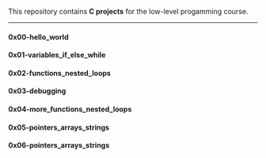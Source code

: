 This repository contains **C projects** for the low-level progamming course.
___

#### 0x00-hello_world

#### 0x01-variables_if_else_while

#### 0x02-functions_nested_loops

#### 0x03-debugging

#### 0x04-more_functions_nested_loops

#### 0x05-pointers_arrays_strings

#### 0x06-pointers_arrays_strings




